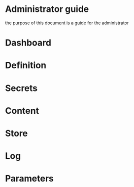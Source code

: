 # Administrator guide
the purpose of this document is a guide for the administrator

# Dashboard

# Definition

# Secrets

# Content

# Store

# Log

# Parameters


